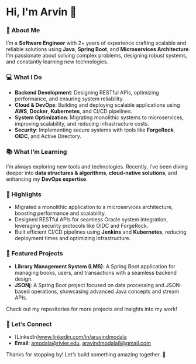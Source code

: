 # Hi, I'm Arvin 👋  

### 🌟 About Me  
I’m a **Software Engineer** with 2+ years of experience crafting scalable and reliable solutions using **Java**, **Spring Boot**, and **Microservices Architecture**. I’m passionate about solving complex problems, designing robust systems, and constantly learning new technologies.  

### 💻 What I Do  
- **Backend Development**: Designing RESTful APIs, optimizing performance, and ensuring system reliability.  
- **Cloud & DevOps**: Building and deploying scalable applications using **AWS**, **Docker**, **Kubernetes**, and CI/CD pipelines.  
- **System Optimization**: Migrating monolithic systems to microservices, improving scalability, and reducing infrastructure costs.  
- **Security**: Implementing secure systems with tools like **ForgeRock**, **OIDC**, and Active Directory.  

### 📚 What I’m Learning  
I’m always exploring new tools and technologies. Recently, I’ve been diving deeper into **data structures & algorithms**, **cloud-native solutions**, and enhancing my **DevOps expertise**.  

### 🚀 Highlights  
- Migrated a monolithic application to a microservices architecture, boosting performance and scalability.  
- Designed RESTful APIs for seamless Oracle system integration, leveraging security protocols like OIDC and ForgeRock.  
- Built efficient CI/CD pipelines using **Jenkins** and **Kubernetes**, reducing deployment times and optimizing infrastructure.  

### 📂 Featured Projects  
- **Library Management System (LMS)**: A Spring Boot application for managing books, users, and transactions with a seamless backend design.  
- **JSONj**: A Spring Boot project focused on data processing and JSON-based operations, showcasing advanced Java concepts and stream APIs.  

Check out my repositories for more projects and insights into my work!  

### 🤝 Let’s Connect  
- [LinkedIn]www.linkedin.com/in/aravindmodala  
- **Email**: amodala@rivier.edu, aravindmodala8@gmail.com 

Thanks for stopping by! Let’s build something amazing together. 🌟
